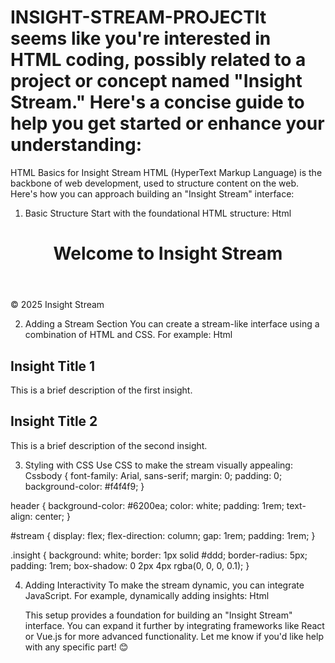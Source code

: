 # INSIGHT-STREAM-PROJECTIt seems like you're interested in HTML coding, possibly related to a project or concept named "Insight Stream." Here's a concise guide to help you get started or enhance your understanding:

HTML Basics for Insight Stream
HTML (HyperText Markup Language) is the backbone of web development, used to structure content on the web. Here's how you can approach building an "Insight Stream" interface:

1. Basic Structure
Start with the foundational HTML structure:
Html<!DOCTYPE html>
<html lang="en">
<head>
  <meta charset="UTF-8">
  <meta name="viewport" content="width=device-width, initial-scale=1.0">
  <title>Insight Stream</title>
  <link rel="stylesheet" href="styles.css"> <!-- Link to CSS for styling -->
</head>
<body>
  <header>
    <h1>Welcome to Insight Stream</h1>
  </header>
  <main>
    <section id="stream">
      <!-- Dynamic content will go here -->
    </section>
  </main>
  <footer>
    <p>&copy; 2025 Insight Stream</p>
  </footer>
</body>
</html>


2. Adding a Stream Section
You can create a stream-like interface using a combination of HTML and CSS. For example:
Html<section id="stream">
  <article class="insight">
    <h2>Insight Title 1</h2>
    <p>This is a brief description of the first insight.</p>
  </article>
  <article class="insight">
    <h2>Insight Title 2</h2>
    <p>This is a brief description of the second insight.</p>
  </article>
</section>


3. Styling with CSS
Use CSS to make the stream visually appealing:
Cssbody {
  font-family: Arial, sans-serif;
  margin: 0;
  padding: 0;
  background-color: #f4f4f9;
}

header {
  background-color: #6200ea;
  color: white;
  padding: 1rem;
  text-align: center;
}

#stream {
  display: flex;
  flex-direction: column;
  gap: 1rem;
  padding: 1rem;
}

.insight {
  background: white;
  border: 1px solid #ddd;
  border-radius: 5px;
  padding: 1rem;
  box-shadow: 0 2px 4px rgba(0, 0, 0, 0.1);
}


4. Adding Interactivity
To make the stream dynamic, you can integrate JavaScript. For example, dynamically adding insights:
Html<script>
  const stream = document.getElementById('stream');

  const insights = [
    { title: 'Insight Title 3', description: 'This is the third insight.' },
    { title: 'Insight Title 4', description: 'This is the fourth insight.' }
  ];

  insights.forEach(insight => {
    const article = document.createElement('article');
    article.className = 'insight';
    article.innerHTML = `<h2>${insight.title}</h2><p>${insight.description}</p>`;
    stream.appendChild(article);
  });
</script>


This setup provides a foundation for building an "Insight Stream" interface. You can expand it further by integrating frameworks like React or Vue.js for more advanced functionality. Let me know if you'd like help with any specific part! 😊
